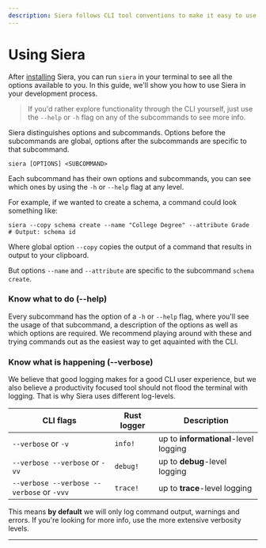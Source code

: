 ```yaml
---
description: Siera follows CLI tool conventions to make it easy to use.
---
```


# Using Siera

After [installing](installation.md) Siera, you can run `siera` in your terminal to see all the options available to you. In this guide, we'll show you how to use Siera in your development process.

> If you'd rather explore functionality through the CLI yourself, just use the `--help` or `-h` flag on any of the subcommands to see more info.

Siera distinguishes options and subcommands. Options before the subcommands are global, options after the subcommands are specific to that subcommand.

```
siera [OPTIONS] <SUBCOMMAND>
```

Each subcommand has their own options and subcommands, you can see which ones by using the `-h` or `--help` flag at any level.

For example, if we wanted to create a schema, a command could look something like:

```
siera --copy schema create --name "College Degree" --attribute Grade
# Output: schema id
```

Where global option `--copy` copies the output of a command that results in output to your clipboard.

But options `--name` and `--attribute` are specific to the subcommand `schema create`.

### Know what to do (--help)

Every subcommand has the option of a `-h` or `--help` flag, where you'll see the usage of that subcommand, a description of the options as well as which options are required. We recommend playing around with these and trying commands out as the easiest way to get aquainted with the CLI.

### Know what is happening (--verbose)

We believe that good logging makes for a good CLI user experience, but we also believe a productivity focused tool should not flood the terminal with logging. That is why Siera uses different log-levels.

| CLI flags                                 | Rust logger | Description                           |
| ----------------------------------------- | ----------- | ------------------------------------- |
| `--verbose` or `-v`                       | `info!`     | up to **informational**-level logging |
| `--verbose --verbose` or `-vv`            | `debug!`    | up to **debug**-level logging         |
| `--verbose --verbose --verbose` or `-vvv` | `trace!`    | up to **trace**-level logging         |

This means **by default** we will only log command output, warnings and errors. If you're looking for more info, use the more extensive verbosity levels.

***
